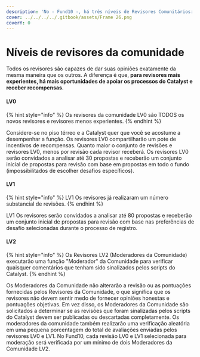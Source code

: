 ```yaml
---
description: 'No - Fund10 -, há três níveis de Revisores Comunitários: LV0, LV1 e LV2.'
cover: ../../../../.gitbook/assets/Frame 26.png
coverY: 0
---
```


# Níveis de revisores da comunidade

Todos os revisores são capazes de dar suas opiniões exatamente da mesma maneira que os outros. A diferença é que, **para revisores mais experientes, há mais oportunidades de apoiar os processos do Catalyst e receber recompensas**.​

#### LV0 <a href="#lv0" id="lv0"></a>

{% hint style="info" %}
Os revisores da comunidade LV0 são TODOS os novos revisores e revisores menos experientes.
{% endhint %}

Considere-se no piso térreo e a Catalyst quer que você se acostume a desempenhar a função. Os revisores LV0 compartilharão um pote de incentivos de recompensas. Quanto maior o conjunto de revisões e revisores LV0, menos por revisão cada revisor receberá. Os revisores LV0 serão convidados a analisar até 30 propostas e receberão um conjunto inicial de propostas para revisão com base em propostas em todo o fundo (impossibilitados de escolher desafios específicos).​

#### LV1 <a href="#lv1" id="lv1"></a>

{% hint style="info" %}
LV1 Os revisores já realizaram um número substancial de revisões.
{% endhint %}

LV1 Os revisores serão convidados a analisar até 80 propostas e receberão um conjunto inicial de propostas para revisão com base nas preferências de desafio selecionadas durante o processo de registro.​

#### LV2 <a href="#lv2" id="lv2"></a>

{% hint style="info" %}
Os Revisores LV2 (Moderadores da Comunidade) executarão uma função "Moderador" da Comunidade para verificar quaisquer comentários que tenham sido sinalizados pelos scripts do Catalyst.
{% endhint %}

Os Moderadores da Comunidade não alterarão a revisão ou as pontuações fornecidas pelos Revisores da Comunidade, o que significa que os revisores não devem sentir medo de fornecer opiniões honestas e pontuações objetivas. Em vez disso, os Moderadores da Comunidade são solicitados a determinar se as revisões que foram sinalizadas pelos scripts do Catalyst devem ser publicadas ou descartadas completamente. Os moderadores da comunidade também realizarão uma verificação aleatória em uma pequena porcentagem do total de avaliações enviadas pelos revisores LV0 e LV1. No Fund10, cada revisão LV0 e LV1 selecionada para moderação será verificada por um mínimo de dois Moderadores da Comunidade LV2.
